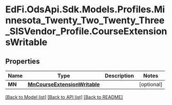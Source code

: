# EdFi.OdsApi.Sdk.Models.Profiles.Minnesota_Twenty_Two_Twenty_Three_SISVendor_Profile.CourseExtensionsWritable
## Properties

Name | Type | Description | Notes
------------ | ------------- | ------------- | -------------
**MN** | [**MnCourseExtensionWritable**](MnCourseExtensionWritable.md) |  | [optional] 

[[Back to Model list]](../README.md#documentation-for-models) [[Back to API list]](../README.md#documentation-for-api-endpoints) [[Back to README]](../README.md)

